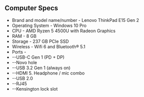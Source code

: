 ## Computer Specs 

* Brand and model name/number - Lenovo ThinkPad E15 Gen 2 
* Operating System - Windows 10 Pro
* CPU - AMD Ryzen 5 4500U with Radeon Graphics
* RAM - 8 GB
* Storage - 237 GB PCIe SSD
* Wireless - Wifi 6 and Bluetooth® 5.1
* Ports - 
* --USB-C Gen 1 (PD + DP)
* --Novo hole
* --USB 3.2 Gen 1 (always on)
* --HDMI 5. Headphone / mic combo
* --USB 2.0
* --RJ45
* --Kensington lock slot
